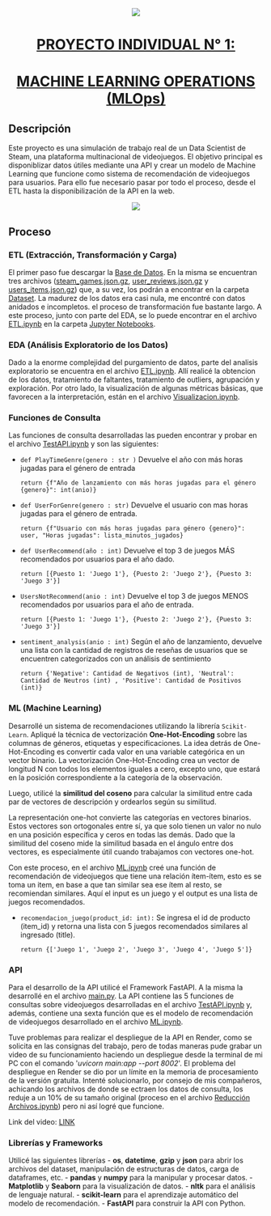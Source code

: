 <p align=center><img src=Im%C3%A1genes/68747470733a2f2f643331757a386c77666d796e38672e636c6f756466726f6e742e6e65742f4173736574732f6c6f676f2d68656e72792d77686974652d6c672e706e67.png><p>

# <div align="center"><u>**PROYECTO INDIVIDUAL N° 1:**</u> </div>
# <div align="center"><u>**MACHINE LEARNING OPERATIONS (MLOps)** </u> </div>

## **Descripción**
Este proyecto es una simulación de trabajo real de un Data Scientist de Steam, una plataforma multinacional de videojuegos.
El objetivo principal es disponiblizar datos útiles mediante una API y crear un modelo de Machine Learning que funcione como sistema de recomendación de videojuegos para usuarios. Para ello fue necesario pasar por todo el proceso, desde el ETL hasta la disponibilización de la API en la web.

<p align=center><img src=Im%C3%A1genes/230424_ml-model-development_infographic_2.jpg><p>

## **Proceso**
### ETL (Extracción, Transformación y Carga)
El primer paso fue descargar la [Base de Datos](https://drive.google.com/drive/folders/1HqBG2-sUkz_R3h1dZU5F2uAzpRn7BSpj). En la misma se encuentran tres archivos ([steam_games.json.gz](Dataset/steam_games.json.gz), [user_reviews.json.gz](Dataset/user_reviews.json.gz) y [users_items.json.gz](Dataset/users_items.json.gz)) que, a su vez, los podrán a encontrar en la carpeta [Dataset](Dataset). 
La madurez de los datos era casi nula, me encontré con datos anidados e incompletos. el proceso de transformación fue bastante largo. A este proceso, junto con parte del EDA, se lo puede encontrar en el archivo [ETL.ipynb](<Jupyter Notebooks/ETL.ipynb>) en la carpeta [Jupyter Notebooks](<Jupyter Notebooks>).

### EDA (Análisis Exploratorio de los Datos)
Dado a la enorme complejidad del purgamiento de datos, parte del analisis exploratorio se encuentra en el archivo [ETL.ipynb](<Jupyter Notebooks/ETL.ipynb>). Allí realicé la obtencion de los datos, tratamiento de faltantes, tratamiento de outliers, agrupación y exploración. Por otro lado, la visualización de algunas métricas básicas, que favorecen a la interpretación, están en el archivo [Visualizacion.ipynb](<Jupyter Notebooks/Visualizacion.ipynb>).

### Funciones de Consulta
Las funciones de consulta desarrolladas las pueden encontrar y probar en el archivo [TestAPI.ipynb](<Jupyter Notebooks/TestAPI.ipynb>) y son las siguientes:

- `def PlayTimeGenre(genero : str )` Devuelve el año con más horas jugadas para el género de entrada

    ```
    return {f"Año de lanzamiento con más horas jugadas para el género {genero}": int(anio)}
    ```

- `def UserForGenre(genero : str)` Devuelve el usuario con mas horas jugadas para el género de entrada.

    ```
    return {f"Usuario con más horas jugadas para género {genero}": user, "Horas jugadas": lista_minutos_jugados}
    ```

- `def UserRecommend(año : int)` Devuelve el top 3 de juegos MÁS recomendados por usuarios para el año dado.

    ```
    return [{Puesto 1: 'Juego 1'}, {Puesto 2: 'Juego 2'}, {Puesto 3: 'Juego 3'}]
    ```

- `UsersNotRecommend(anio : int)` Devuelve el top 3 de juegos MENOS recomendados por usuarios para el año de entrada.

    ```
    return [{Puesto 1: 'Juego 1'}, {Puesto 2: 'Juego 2'}, {Puesto 3: 'Juego 3'}]
    ```

- `sentiment_analysis(anio : int)` Según el año de lanzamiento, devuelve una lista con la cantidad de registros de reseñas de usuarios que se encuentren categorizados con un análisis de sentimiento

    ```
    return {'Negative': Cantidad de Negativos (int), 'Neutral': Cantidad de Neutros (int) , 'Positive': Cantidad de Positivos (int)}
    ```

### ML (Machine Learning)
Desarrollé un sistema de recomendaciones utilizando la librería `Scikit-Learn`. Apliqué la técnica de vectorización **One-Hot-Encoding** sobre las columnas de géneros, etiquetas y especificaciones. La idea detrás de One-Hot-Encoding es convertir cada valor en una variable categórica en un vector binario. La vectorización One-Hot-Encoding crea un vector de longitud N con todos los elementos iguales a cero, excepto uno, que estará en la posición correspondiente a la categoría de la observación.

Luego, utilicé la **similitud del coseno** para calcular la similitud entre cada par de vectores de descripción y ordearlos según su similitud. 

La representación one-hot convierte las categorías en vectores binarios. Estos vectores son ortogonales entre sí, ya que solo tienen un valor no nulo en una posición específica y ceros en todas las demás. Dado que la similitud del coseno mide la similitud basada en el ángulo entre dos vectores, es especialmente útil cuando trabajamos con vectores one-hot. 

Con este proceso, en el archivo [ML.ipynb](<Jupyter Notebooks/ML.ipynb>) creé una función de recomendación de videojuegos que tiene una relación ítem-ítem, esto es se toma un item, en base a que tan similar sea ese ítem al resto, se recomiendan similares. Aquí el input es un juego y el output es una lista de juegos recomendados.

- `recomendacion_juego(product_id: int):` Se ingresa el id de producto (item_id) y retorna una lista con 5 juegos recomendados similares al ingresado (title).

    ```
    return {['Juego 1', 'Juego 2', 'Juego 3', 'Juego 4', 'Juego 5']}
    ```

### API
Para el desarrollo de la API utilicé el Framework FastAPI. A la misma la desarrollé en el archivo [main.py](main.py).
La API contiene las 5 funciones de consultas sobre videojuegos desarrolladas en el archivo [TestAPI.ipynb](<Jupyter Notebooks/TestAPI.ipynb>) y, además, contiene una sexta función que es el modelo de recomendación de videojuegos desarrollado en el archivo [ML.ipynb](<Jupyter Notebooks/ML.ipynb>).

Tuve problemas para realizar el despliegue de la API en Render, como se solicita en las consignas del trabajo, pero de todas maneras pude grabar un video de su funcionamiento haciendo un despliegue desde la terminal de mi PC con el comando '*uvicorn main:app --port 8002*'. 
El problema del despliegue en Render se dio por un límite en la memoria de procesamiento de la versión gratuita. Intenté solucionarlo, por consejo de mis compañeros, achicando los archivos de donde se ectraen los datos de consulta, los reduje a un 10% de su tamaño original (proceso en el archivo [Reducción Archivos.ipynb](<Jupyter Notebooks/Reducción Archivos.ipynb>)) pero ni así logré que funcione.

Link del video: [LINK](https://drive.google.com/file/d/1x2RXdBrqLFluhoVKx0O5WEIt_xu6_gf1/view?usp=drive_link)

### Librerías y Frameworks
Utilicé las siguientes librerías
    - **os**, **datetime**, **gzip** y **json** para abrir los archivos del dataset, manipulación de estructuras de datos, carga de dataframes, etc.
    - **pandas** y **numpy** para la manipular y procesar datos.
    - **Matplotlib** y **Seaborn** para la visualización de datos.
    - **nltk** para el análisis de lenguaje natural.
    - **scikit-learn** para el aprendizaje automático del modelo de recomendación.
    - **FastAPI** para construir la API con Python.
    